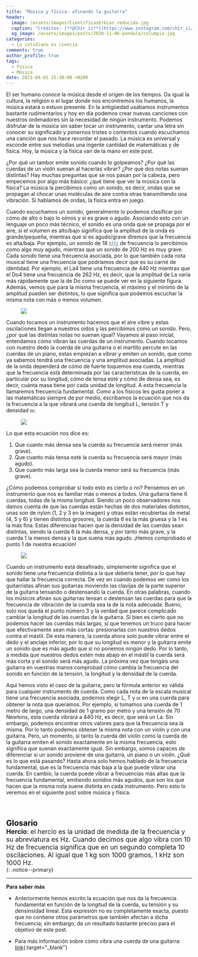 ```yaml
---
title: "Música y física: afinando la guitarra"
header:
  image: /assets/images/CientificasErbias_reducida.jpg
  caption: "Créditos: [**@Chir_ii**](https://www.instagram.com/chir_ii/?hl=en)"
  og_image: /assets/images/posts/2020-11-06-pendulo/columpio.jpg 
categories:
  - Lo cotidiano es ciencia
comments: true
author_profile: true
tags:
  - Física
  - Música
date: 2021-04-01 15:30:00 +0200
--- 
```


El ser humano conoce la música desde el origen de los tiempos. Da igual la cultura, la religión o el lugar donde nos encontremos los humanos, la música estará o estuvo presente. En la antigüedad usábamos instrumentos bastante rudimentarios y hoy en día podemos crear nuevas canciones con nuestros ordenadores sin la necesidad de ningún instrumento. Podemos disfrutar de la música sin saber tocar un instrumento, cantar una letra sin conocer su significado y ponernos tristes o contentos cuando escuchamos una canción que nos hace recordar el pasado. La música es universal y esconde entre sus melodías una ingente cantidad de matemáticas y de física. Hoy, la música y la física van de la mano en este post.

¿Por qué un tambor emite sonido cuando lo golpeamos? ¿Por qué las cuerdas de un violín suenan al hacerlas vibrar? ¿Por qué dos notas suenan distintas? Hay muchas preguntas que se nos pasan por la cabeza, pero empecemos por algo más básico: ¿qué tiene que ver la música con la física? La música la percibimos como un sonido, es decir, ondas que se propagan al chocar unas moléculas de aire contra otras transmitiendo una vibración. Si hablamos de ondas, la física entra en juego.
 
Cuando escuchamos un sonido, generalmente lo podemos clasificar por cómo de alto o bajo lo oímos y si es grave o agudo. Asociando esto con un lenguaje un poco más técnico, el sonido es una onda que se propaga por el aire, si el volumen es alto/bajo significa que la amplitud de la onda es grande/pequeña, mientras que si es agudo/grave diremos que la frecuencia es alta/baja. Por ejemplo, un sonido de 18 <a style="color:lightslategray" href="https://cientificaserbias.github.io/blog/lo%20cotidiano%20es%20ciencia/MusicaYFisica_Guitarra//index.html#target">kHz</a> de frecuencia lo percibimos como algo muy agudo, mientras que un sonido de 200 Hz es muy grave. Cada sonido tiene una frecuencia asociada, por lo que también cada nota musical tiene una frecuencia que podríamos decir que es su carné de identidad. Por ejemplo, el La4 tiene una frecuencia de 440 Hz mientras que el Do4 tiene una frecuencia de 262 Hz, es decir, que la amplitud de La varía más rápidamente que la de Do como se puede ver en la siguiente figura. Además, vemos que para la misma frecuencia, el máximo y el mínimo de la amplitud pueden ser distintos, lo que significa que podemos escuchar la misma nota con más o menos volumen.

<figure>
	<img src="{{ site.url }}{{ site.baseurl }}/assets/images/posts/2021-04-02-MusicaYFisica_Guitarra/ondas.png"/>
</figure>

Cuando tocamos un instrumento hacemos que el aire vibre y estas oscilaciones llegan a nuestros oídos y las percibimos como un sonido. Pero, ¿por qué las distintas notas no suenan igual? Vayamos al paso inicial, entendamos cómo vibran las cuerdas de un instrumento. Cuando tocamos con nuestro dedo la cuerda de una guitarra o el martillo percute en las cuerdas de un piano, estas empiezan a vibrar y emiten un sonido, que como ya sabemos tendrá una frecuencia y una amplitud asociadas. La amplitud de la onda dependerá de cómo de fuerte toquemos esa cuerda, mientras que la frecuencia está determinada por las características de la cuerda, en particular por su longitud, cómo de tensa esté y cómo de densa sea, es decir, cuánta masa tiene por cada unidad de longitud. A esta frecuencia la llamaremos frecuencia fundamental. Como a los físicos les gusta poner a las matemáticas siempre de por medio, escribamos la ecuación que nos da la frecuencia a la que vibrará una cuerda de longitud L, tensión T y densidad <font face="Symbol">m</font>:


<figure>
	<img src="{{ site.url }}{{ site.baseurl }}/assets/images/posts/2021-04-02-MusicaYFisica_Guitarra/eq1.jpg"/>
</figure>

Lo que esta ecuación nos dice es:
1. Que cuanto más densa sea la cuerda su frecuencia será menor (más grave).
2. Que cuanto más tensa esté la cuerda su frecuencia será mayor (más agudo).
3. Que cuanto más larga sea la cuerda menor será su frecuencia (más grave).

¿Cómo podemos comprobar si todo esto es cierto o no? Pensemos en un instrumento que nos es familiar más o menos a todos. Una guitarra tiene 6 cuerdas, todas de la misma longitud. Siendo un poco observadores nos damos cuenta de que las cuerdas están hechas de dos materiales distintos, unas son de nylon (1, 2 y 3 en la imagen) y otras están recubiertas de metal (4, 5 y 6) y tienen distintos grosores, la cuerda 6 es la más gruesa y la 1 es la más fina. Estas diferencias hacen que la densidad de las cuerdas sean distintas, siendo la cuerda 6 la más densa, y por tanto más grave, y la cuerda 1 la menos densa y la que suena más agudo. ¡Hemos comprobado el punto 1 de nuestra ecuación!

<figure>
	<img src="{{ site.url }}{{ site.baseurl }}/assets/images/posts/2021-04-02-MusicaYFisica_Guitarra/guitarra.png"/>
</figure>

Cuando un instrumento está desafinado, simplemente significa que el sonido tiene una frecuencia distinta a la que debería tener, por lo que hay que hallar la frecuencia correcta. De vez en cuando podemos ver como los guitarristas afinan sus guitarras moviendo las clavijas de la parte superior de la guitarra tensando o destensando la cuerda. En otras palabras, cuando los músicos afinan sus guitarras tensan o destensan las cuerdas para que la frecuencia de vibración de la cuerda sea la de la nota adecuada.
Bueno, solo nos queda el punto número 3 y la verdad que parece complicado cambiar la longitud de las cuerdas de la guitarra. Si bien es cierto que no podemos hacer las cuerdas más largas, sí que tenemos un truco para hacer que efectivamente sean más cortas: presionarlas con nuestros dedos contra el mástil. De esta manera, la cuerda ahora solo puede vibrar entre el dedo y el anclaje inferior, por lo que su longitud es menor y la guitarra emite un sonido que es más agudo que si no ponemos ningún dedo. Por lo tanto, a medida que nuestros dedos estén más abajo en el mástil la cuerda será más corta y el sonido será más agudo. La próxima vez que tengáis una guitarra en vuestras manos comprobad cómo cambia la frecuencia del sonido en función de la tensión, la longitud y la densidad de la cuerda.

Aquí hemos visto el caso de la guitarra, pero la fórmula anterior es válida para cualquier instrumento de cuerda. Como cada nota de la escala musical tiene una frecuencia asociada, podemos elegir L, T y <font face="Symbol">m</font> en una cuerda para obtener la nota que queramos. Por ejemplo, si tomamos una cuerda de 1 metro de largo, una densidad de 1 gramo por metro y una tensión de 70 Newtons, esta cuerda vibrará a 440 Hz, es decir, que será un La. Sin embargo, podemos encontrar otros valores para que la frecuencia sea la misma. Por lo tanto podemos obtener la misma nota con un violín y con una guitarra. Pero, un momento, si tanto la cuerda del violín como la cuerda de la guitarra emiten el sonido exactamente en la misma frecuencia, esto significa que suenan exactamente igual. Sin embargo, somos capaces de diferenciar si un sonido proviene de una guitarra, un piano o un violín. ¿Qué es lo que está pasando?
Hasta ahora solo hemos hablado de la frecuencia fundamental, que es la frecuencia más baja a la que puede vibrar una cuerda. En cambio, la cuerda puede vibrar a frecuencias más altas que la frecuencia fundamental, emitiendo sonidos más agudos, que son los que hacen que la misma nota suene distinta en cada instrumento. Pero esto lo veremos en el siguiente post sobre música y física. 


&nbsp;  
&nbsp;

<span style="font-size:1.5em"><a id="target" style= "color:black"><b>Glosario</b></a></span>
&nbsp;   
<span style="font-size:1.25em">
**Hercio**: el hercio es la unidad de medida de la frecuencia y su abreviatura es Hz. Cuando decimos que algo vibra con 10 Hz de frecuencia significa que en un segundo completa 10 oscilaciones. Al igual que 1 kg son 1000 gramos, 1 kHz son 1000 Hz.
<br>
</span>
{: .notice--primary}   

---
**Para saber más**
* Anteriormente hemos escrito la ecuación que nos da la frecuencia fundamental en función de la longitud de la cuerda, su tensión y su densinsidad lineal. Esta expresión no es completamente exacta, puesto que no contiene otros parámetros que también afectan a dicha frecuencia; sin embargo, da un resultado bastante preciso para el objetivo de este post. 

* Para más información sobre cómo vibra una cuerda de una guitarra: [link](http://citharaworld.blogspot.com/2017/03/ecuacion-para-una-cuerda-de-guitarra.html){:target="_blank"}
